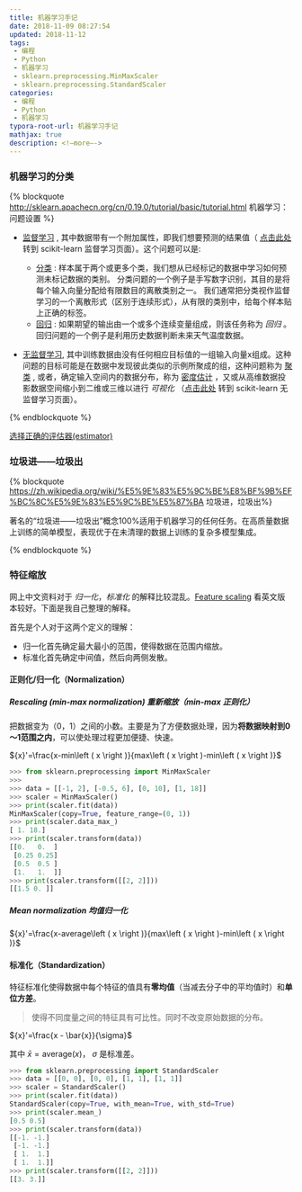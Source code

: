 ```yaml
---
title: 机器学习手记
date: 2018-11-09 08:27:54
updated: 2018-11-12
tags:
 - 编程
 - Python
 - 机器学习
 - sklearn.preprocessing.MinMaxScaler
 - sklearn.preprocessing.StandardScaler
categories:
 - 编程
 - Python
 - 机器学习
typora-root-url: 机器学习手记
mathjax: true
description: <!—more—->
---
```


### 机器学习的分类

{% blockquote http://sklearn.apachecn.org/cn/0.19.0/tutorial/basic/tutorial.html 机器学习：问题设置 %}

- [监督学习](https://en.wikipedia.org/wiki/Supervised_learning) , 其中数据带有一个附加属性，即我们想要预测的结果值（ [点击此处](http://sklearn.apachecn.org/cn/0.19.0/supervised_learning.html#supervised-learning) 转到 scikit-learn 监督学习页面）。这个问题可以是:

  - [分类](https://en.wikipedia.org/wiki/Classification_in_machine_learning) : 样本属于两个或更多个类，我们想从已经标记的数据中学习如何预测未标记数据的类别。 分类问题的一个例子是手写数字识别，其目的是将每个输入向量分配给有限数目的离散类别之一。 我们通常把分类视作监督学习的一个离散形式（区别于连续形式），从有限的类别中，给每个样本贴上正确的标签。
  - [回归](https://en.wikipedia.org/wiki/Regression_analysis) : 如果期望的输出由一个或多个连续变量组成，则该任务称为 *回归* 。 回归问题的一个例子是利用历史数据判断未来天气温度数据。

- [无监督学习](https://en.wikipedia.org/wiki/Unsupervised_learning), 其中训练数据由没有任何相应目标值的一组输入向量x组成。这种问题的目标可能是在数据中发现彼此类似的示例所聚成的组，这种问题称为 [聚类](https://en.wikipedia.org/wiki/Cluster_analysis) , 或者，确定输入空间内的数据分布，称为 [密度估计](https://en.wikipedia.org/wiki/Density_estimation) ，又或从高维数据投影数据空间缩小到二维或三维以进行 *可视化* （[点击此处](http://sklearn.apachecn.org/cn/0.19.0/unsupervised_learning.html#unsupervised-learning) 转到 scikit-learn 无监督学习页面）。

{% endblockquote %}

[选择正确的评估器(estimator)](http://sklearn.apachecn.org/cn/0.19.0/tutorial/machine_learning_map/index.html#)

### 垃圾进——垃圾出

{% blockquote https://zh.wikipedia.org/wiki/%E5%9E%83%E5%9C%BE%E8%BF%9B%EF%BC%8C%E5%9E%83%E5%9C%BE%E5%87%BA 垃圾进，垃圾出%}

著名的“垃圾进——垃圾出”概念100%适用于机器学习的任何任务。在高质量数据上训练的简单模型，表现优于在未清理的数据上训练的复杂多模型集成。

{% endblockquote %}

### 特征缩放

网上中文资料对于 *归一化*，*标准化* 的解释比较混乱。[Feature scaling](https://en.wikipedia.org/wiki/Feature_scaling) 看英文版本较好。下面是我自己整理的解释。

首先是个人对于这两个定义的理解：

* 归一化首先确定最大最小的范围，使得数据在范围内缩放。
* 标准化首先确定中间值，然后向两侧发散。

#### 正则化/归一化（Normalization）

##### Rescaling (min-max normalization) 重新缩放（min-max 正则化）

把数据变为（0，1）之间的小数。主要是为了方便数据处理，因为**将数据映射到0～1范围之内**，可以使处理过程更加便捷、快速。

${x}'=\frac{x-min\left ( x \right )}{max\left ( x \right )-min\left ( x \right )}$

```python MinMaxScaler https://scikit-learn.org/stable/modules/generated/sklearn.preprocessing.MinMaxScaler.html sklearn.preprocessing.MinMaxScaler
>>> from sklearn.preprocessing import MinMaxScaler
>>>
>>> data = [[-1, 2], [-0.5, 6], [0, 10], [1, 18]]
>>> scaler = MinMaxScaler()
>>> print(scaler.fit(data))
MinMaxScaler(copy=True, feature_range=(0, 1))
>>> print(scaler.data_max_)
[ 1. 18.]
>>> print(scaler.transform(data))
[[0.   0.  ]
 [0.25 0.25]
 [0.5  0.5 ]
 [1.   1.  ]]
>>> print(scaler.transform([[2, 2]]))
[[1.5 0. ]]
```

##### Mean normalization 均值归一化

${x}'=\frac{x-average\left ( x \right )}{max\left ( x \right )-min\left ( x \right )}$

#### 标准化（Standardization）

特征标准化使得数据中每个特征的值具有**零均值**（当减去分子中的平均值时）和**单位方差**。

> 使得不同度量之间的特征具有可比性。同时不改变原始数据的分布。

${x}'=\frac{x - \bar{x}}{\sigma}$

其中 $\bar {x}={\text{average}}(x)$， $\sigma$ 是标准差。

```python StandardScaler https://scikit-learn.org/stable/modules/generated/sklearn.preprocessing.StandardScaler.html#sklearn.preprocessing.StandardScaler sklearn.preprocessing.StandardScaler
>>> from sklearn.preprocessing import StandardScaler
>>> data = [[0, 0], [0, 0], [1, 1], [1, 1]]
>>> scaler = StandardScaler()
>>> print(scaler.fit(data))
StandardScaler(copy=True, with_mean=True, with_std=True)
>>> print(scaler.mean_)
[0.5 0.5]
>>> print(scaler.transform(data))
[[-1. -1.]
 [-1. -1.]
 [ 1.  1.]
 [ 1.  1.]]
>>> print(scaler.transform([[2, 2]]))
[[3. 3.]]
```

